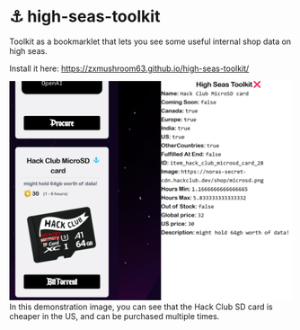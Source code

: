 # ⚓ high-seas-toolkit
Toolkit as a bookmarklet that lets you see some useful internal shop data on high seas.

Install it here: https://zxmushroom63.github.io/high-seas-toolkit/


![Demonstration image showing hidden data about high seas objects](https://raw.githubusercontent.com/ZXMushroom63/high-seas-toolkit/refs/heads/main/demo.png)
In this demonstration image, you can see that the Hack Club SD card is cheaper in the US, and can be purchased multiple times.